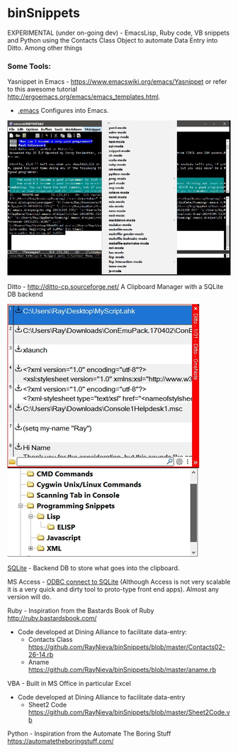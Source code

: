 # binSnippets
EXPERIMENTAL (under on-going dev) - EmacsLisp, Ruby code, VB snippets and Python using the Contacts Class Object to automate Data Entry into Ditto. Among other things


### Some  Tools:

Yasnippet in Emacs - https://www.emacswiki.org/emacs/Yasnippet or refer to this awesome tutorial http://ergoemacs.org/emacs/emacs_templates.html. 

- [.emacs](https://github.com/RayNieva/OrgWindowsDesktop/blob/master/.emacs) Configures into Emacs.

![Yasnippet](https://github.com/RayNieva/OrgWindowsDesktop/blob/master/Yasnippet.jpg)

Ditto - http://ditto-cp.sourceforge.net/  A Clipboard Manager with a SQLite DB backend

![Ditto](https://github.com/RayNieva/OrgWindowsDesktop/blob/master/Ditto.jpg)

[SQLite](https://en.wikipedia.org/wiki/SQLite) - Backend DB to store what goes into the clipboard.

MS Access - [ODBC connect to SQLite](http://www.ch-werner.de/sqliteodbc/) (Although Access is not very scalable it is a very  quick and dirty tool to proto-type front end apps). Almost any version will do.

Ruby - Inspiration from the Bastards Book of Ruby http://ruby.bastardsbook.com/

- Code developed at Dining Alliance to facilitate data-entry:
  - Contacts Class https://github.com/RayNieva/binSnippets/blob/master/Contacts02-26-14.rb
  - Aname https://github.com/RayNieva/binSnippets/blob/master/aname.rb

VBA - Built in MS Office in particular Excel

- Code developed at Dining Alliance to facilitate data-entry
  - Sheet2 Code https://github.com/RayNieva/binSnippets/blob/master/Sheet2Code.vb


Python - Inspiration from the Automate The Boring Stuff https://automatetheboringstuff.com/
